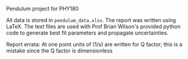 Pendulum project for PHY180

All data is stored in `pendulum_data.xlsx`.  The report was written using LaTeX. The text files are used with Prof Brian Wilson's provided python code to generate best fit parameters and propagate uncertainties. 


Report errata: At one point units of (1/s) are written for Q factor; this is a mistake since the Q factor is dimensionless
